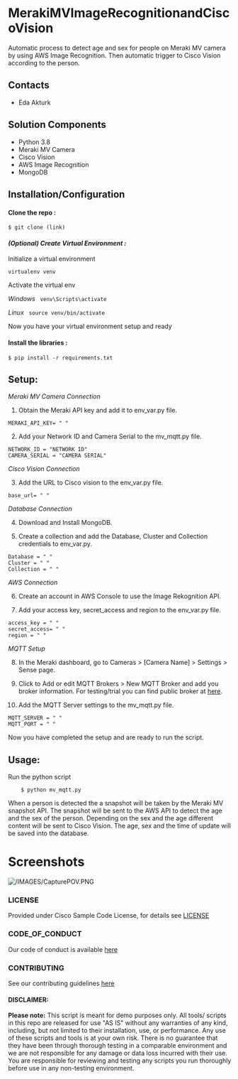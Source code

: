 # MerakiMVImageRecognitionandCiscoVision
Automatic process to detect age and sex for people on Meraki MV camera by using AWS Image Recognition. Then automatic trigger to Cisco Vision according to the person.

## Contacts
* Eda Akturk

## Solution Components
*  Python 3.8
*  Meraki MV Camera
*  Cisco Vision
*  AWS Image Recognition
*  MongoDB


## Installation/Configuration

#### Clone the repo :
```$ git clone (link)```

#### *(Optional) Create Virtual Environment :*
Initialize a virtual environment 

```virtualenv venv```

Activate the virtual env

*Windows*   ``` venv\Scripts\activate```

*Linux* ``` source venv/bin/activate```

Now you have your virtual environment setup and ready

#### Install the libraries :

```$ pip install -r requirements.txt```


## Setup: 

*Meraki MV Camera Connection*
1. Obtain the Meraki API key and add it to env_var.py file.
```
MERAKI_API_KEY= " "
```
2. Add your Network ID and Camera Serial to the mv_mqtt.py file. 
```
NETWORK_ID = "NETWORK ID"
CAMERA_SERIAL = "CAMERA SERIAL"
```

*Cisco Vision Connection*

3. Add the URL to Cisco vision to the env_var.py file. 
```
base_url= " "
```

*Database Connection*

4. Download and Install MongoDB. 

5. Create a collection and add the Database, Cluster and Collection credentials to env_var.py.  
```
Database = " "
Cluster = " "
Collection = " "
```
*AWS Connection*

6. Create an account in AWS Console to use the Image Rekognition API. 

7. Add your access key, secret_access and region to the env_var.py file. 
```
access_key = " "
secret_access= " "
region = " "
```
*MQTT Setup*

8. In the Meraki dashboard, go to Cameras > [Camera Name] > Settings > Sense page.

9. Click to Add or edit MQTT Brokers > New MQTT Broker and add you broker information. For testing/trial you can find public broker at [here](https://github.com/mqtt/mqtt.github.io/wiki/public_brokers).

10. Add the MQTT Server settings to the mv_mqtt.py file.
```
MQTT_SERVER = " "
MQTT_PORT = " "
```
Now you have completed the setup and are ready to run the script. 

## Usage: 
Run the python script
```
    $ python mv_mqtt.py
```
When a person is detected the a snapshot will be taken by the Meraki MV snapshot API. The snapshot will be sent to the AWS API to detect the age and the sex of the person. Depending on the sex and the age different content will be sent to Cisco Vision. 
The age, sex and the time of update will be saved into the database. 



# Screenshots

![/IMAGES/CapturePOV.PNG](/IMAGES/CapturePOV.PNG)

### LICENSE

Provided under Cisco Sample Code License, for details see [LICENSE](LICENSE.md)

### CODE_OF_CONDUCT

Our code of conduct is available [here](CODE_OF_CONDUCT.md)

### CONTRIBUTING

See our contributing guidelines [here](CONTRIBUTING.md)

#### DISCLAIMER:
<b>Please note:</b> This script is meant for demo purposes only. All tools/ scripts in this repo are released for use "AS IS" without any warranties of any kind, including, but not limited to their installation, use, or performance. Any use of these scripts and tools is at your own risk. There is no guarantee that they have been through thorough testing in a comparable environment and we are not responsible for any damage or data loss incurred with their use.
You are responsible for reviewing and testing any scripts you run thoroughly before use in any non-testing environment.
